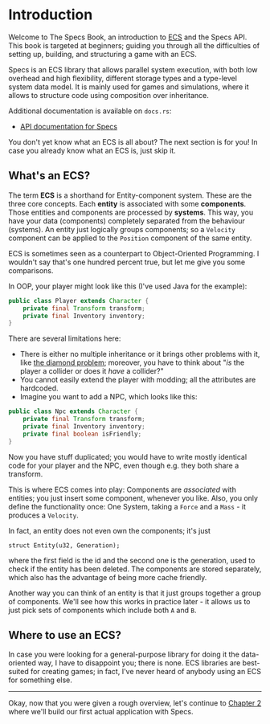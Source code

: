 # Introduction

Welcome to The Specs Book, an introduction to [ECS] and the Specs API.
This book is targeted at beginners; guiding you through all the difficulties of
setting up, building, and structuring a game with an ECS.

[ECS]: https://en.wikipedia.org/wiki/Entity–component–system

Specs is an ECS library that allows parallel system execution, with both low
overhead and high flexibility, different storage types and a type-level
system data model. It is mainly used for games and simulations, where it allows
to structure code using composition over inheritance.

Additional documentation is available on `docs.rs`:

* [API documentation for Specs](https://docs.rs/specs)

You don't yet know what an ECS is all about? The next section
is for you! In case you already know what an ECS is, just skip it.

## What's an ECS?

The term **ECS** is a shorthand for Entity-component system. These are the three
core concepts. Each **entity** is associated with some **components**. Those entities and
components are processed by **systems**. This way, you have your data (components)
completely separated from the behaviour (systems). An entity just logically
groups components; so a `Velocity` component can be applied to the `Position` component
of the same entity.

ECS is sometimes seen as a counterpart to Object-Oriented Programming. I wouldn't
say that's one hundred percent true, but let me give you some comparisons.

In OOP, your player might look like this (I've used Java for the example):

```java
public class Player extends Character {
    private final Transform transform;
    private final Inventory inventory;
}
```

There are several limitations here:

* There is either no multiple inheritance or it brings other problems with it,
  like [the diamond problem][dp]; moreover, you have to think about "*is* the player
  a collider or does it *have* a collider?"
* You cannot easily extend the player with modding; all the attributes are hardcoded.
* Imagine you want to add a NPC, which looks like this:

[dp]: https://en.wikipedia.org/wiki/Multiple_inheritance#The_diamond_problem

```java
public class Npc extends Character {
    private final Transform transform;
    private final Inventory inventory;
    private final boolean isFriendly;
}
```

Now you have stuff duplicated; you would have to write mostly identical code for
your player and the NPC, even though e.g. they both share a transform.

This is where ECS comes into play: Components are *associated* with entities;
you just insert some component, whenever you like. Also, you only define the functionality
once: One System, taking a `Force` and a `Mass` - it produces a `Velocity`.

In fact, an entity does not even own the components; it's just

```rust,ignore
struct Entity(u32, Generation);
```

where the first field is the id and the second one is the generation, used to check
if the entity has been deleted. The components are stored separately, which
also has the advantage of being more cache friendly.

Another way you can think of an entity is that it just
groups together a group of components. We'll see how this works
in practice later - it allows us to just pick sets of components
which include both `A` and `B`.

## Where to use an ECS?

In case you were looking for a general-purpose library for doing it
the data-oriented way, I have to disappoint you; there is none.
ECS libraries are best-suited for creating games; in fact, I've never
heard of anybody using an ECS for something else.

---

Okay, now that you were given a rough overview, let's continue
to [Chapter 2][c2] where we'll build our first actual application with Specs.

[am]: https://www.amethyst.rs
[ra]: https://github.com/rayon-rs/rayon
[c2]: ./02_hello_world.html
